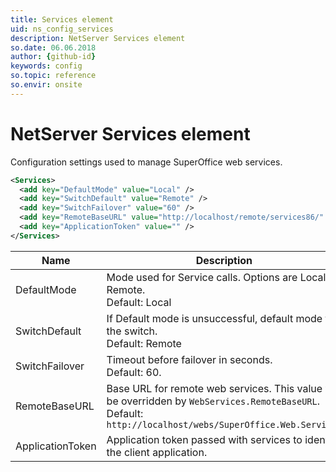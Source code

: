 ```yaml
---
title: Services element
uid: ns_config_services
description: NetServer Services element
so.date: 06.06.2018
author: {github-id}
keywords: config
so.topic: reference
so.envir: onsite
---
```


# NetServer Services element

Configuration settings used to manage SuperOffice web services.

```XML
<Services>
  <add key="DefaultMode" value="Local" />
  <add key="SwitchDefault" value="Remote" />
  <add key="SwitchFailover" value="60" />
  <add key="RemoteBaseURL" value="http://localhost/remote/services86/" />
  <add key="ApplicationToken" value="" />
</Services>
```

| Name | Description |
|---|---|
| DefaultMode | Mode used for Service calls. Options are Local or Remote.<br>Default: Local |
| SwitchDefault | If Default mode is unsuccessful, default mode for the switch.<br>Default: Remote |
| SwitchFailover | Timeout before failover in seconds.<br>Default: 60. |
| RemoteBaseURL | Base URL for remote web services. This value will be overridden by `WebServices.RemoteBaseURL`. <br>Default: `http://localhost/webs/SuperOffice.Web.Services` |
| ApplicationToken | Application token passed with services to identify the client application. |
